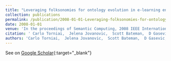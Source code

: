 ```yaml
---
title: "Leveraging folksonomies for ontology evolution in e-learning environments"
collection: publications
permalink: /publication/2008-01-01-Leveraging-folksonomies-for-ontology-evolution-in-e-learning-environments
date: 2008-01-01
venue: 'In the proceedings of Semantic Computing, 2008 IEEE International Conference on'
citation: ' Carlo Torniai,  Jelena Jovanovic,  Scott Bateman,  D Gasevic,  Marek Hatala, &quot;Leveraging folksonomies for ontology evolution in e-learning environments.&quot; In the proceedings of Semantic Computing, 2008 IEEE International Conference on, 2008.'
authors: 'Carlo Torniai,  Jelena Jovanovic,  Scott Bateman,  D Gasevic,  Marek Hatala'
---
```

See on [Google Scholar](https://scholar.google.com/scholar?q=Leveraging+folksonomies+for+ontology+evolution+in+e+learning+environments){:target="_blank"}